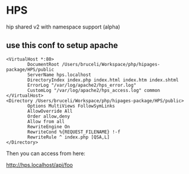 # HPS
hip shared v2 with namespace support (alpha)

## use this conf to setup apache

```
<VirtualHost *:80>
        DocumentRoot /Users/bruceli/Workspace/php/hipages-package/HPS/public
        ServerName hps.localhost
        DirectoryIndex index.php index.html index.htm index.shtml
        ErrorLog "/var/log/apache2/hps_error.log"
        CustomLog "/var/log/apache2/hps_access.log" common
</VirtualHost>
<Directory /Users/bruceli/Workspace/php/hipages-package/HPS/public>
        Options MultiViews FollowSymLinks
        AllowOverride All
        Order allow,deny
        Allow from all
        RewriteEngine On
        RewriteCond %{REQUEST_FILENAME} !-f
        RewriteRule ^ index.php [QSA,L]
</Directory>
```

Then you can access from here:

http://hps.localhost/api/foo
